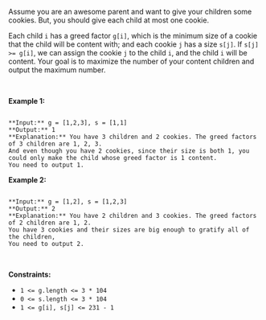 
Assume you are an awesome parent and want to give your children some cookies. But, you should give each child at most one cookie.


Each child `i` has a greed factor `g[i]`, which is the minimum size of a cookie that the child will be content with; and each cookie `j` has a size `s[j]`. If `s[j] >= g[i]`, we can assign the cookie `j` to the child `i`, and the child `i` will be content. Your goal is to maximize the number of your content children and output the maximum number.


 


**Example 1:**



```

**Input:** g = [1,2,3], s = [1,1]
**Output:** 1
**Explanation:** You have 3 children and 2 cookies. The greed factors of 3 children are 1, 2, 3. 
And even though you have 2 cookies, since their size is both 1, you could only make the child whose greed factor is 1 content.
You need to output 1.

```

**Example 2:**



```

**Input:** g = [1,2], s = [1,2,3]
**Output:** 2
**Explanation:** You have 2 children and 3 cookies. The greed factors of 2 children are 1, 2. 
You have 3 cookies and their sizes are big enough to gratify all of the children, 
You need to output 2.

```

 


**Constraints:**


* `1 <= g.length <= 3 * 104`
* `0 <= s.length <= 3 * 104`
* `1 <= g[i], s[j] <= 231 - 1`



